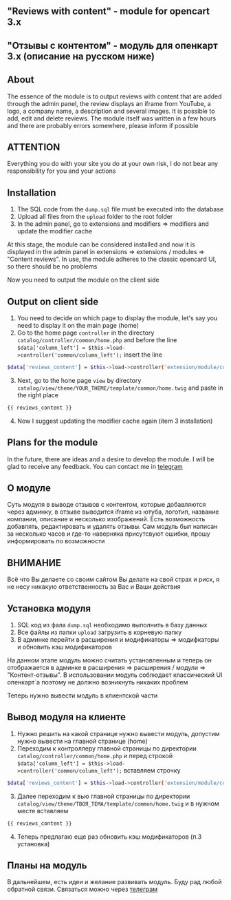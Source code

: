 ## "Reviews with content" - module for opencart 3.х

## "Отзывы с контентом" - модуль для опенкарт 3.х (описание на русском ниже)




## About
The essence of the module is to output reviews with content that are added through the admin panel, the review displays an iframe from YouTube, a logo, a company name, a description and several images. It is possible to add, edit and delete reviews.
The module itself was written in a few hours and there are probably errors somewhere, please inform if possible

## ATTENTION
Everything you do with your site you do at your own risk, I do not bear any responsibility for you and your actions

## Installation
1. The SQL code from the `dump.sql` file must be executed into the database
2. Upload all files from the `upload` folder to the root folder 
3. In the admin panel, go to extensions and modifiers => modifiers and update the modifier cache

At this stage, the module can be considered installed and now it is displayed in the admin panel in extensions => extensions / modules => "Content reviews".
In use, the module adheres to the classic opencard UI, so there should be no problems

Now you need to output the module on the client side

## Output on client side
1. You need to decide on which page to display the module, let's say you need to display it on the main page (home)
2. Go to the home page `controller` in the directory `catalog/controller/common/home.php` and before the line `$data['column_left'] = $this->load->controller('common/column_left');` insert the line

```sh
$data['reviews_content'] = $this->load->controller('extension/module/content');
```

3. Next, go to the hone page `view` by directory `catalog/view/theme/YOUR_THEME/template/common/home.twig` and paste in the right place

```sh
{{ reviews_content }}
```

4. Now I suggest updating the modifier cache again (item 3 installation)


## Plans for the module
In the future, there are ideas and a desire to develop the module. I will be glad to receive any feedback. You can contact me in [telegram](https://t.me/leptyagin)





## О модуле
Суть модуля в выводе отзывов с контентом, которые добавляются через админку, в отзыве выводится iframe из ютуба, логотип, название компании, описание и несколько изображений. Есть возможность добавлять, редактировать и удалять отзывы.
Сам модуль был написан за несколько часов и где-то наверняка присутсвуют ошибки, прошу информировать по возможности

## ВНИМАНИЕ
Всё что Вы делаете со своим сайтом Вы делате на свой страх и риск, я не несу никакую ответственность за Вас и Ваши действия

## Установка модуля
1. SQL код из фала `dump.sql` необходимо выполнить в базу данных
2. Все файлы из папки `upload` загрузить в корневую папку 
3. В админке перейти в расширения и модификаторы => модифкаторы и обновить кэш модификаторов

На данном этапе модуль можно считать установленным и теперь он отображается в админке в расширения => расширения / модули => "Контент-отзывы".
В использовании модуль соблюдает классический UI опенкарт`а поэтому не должно возникнуть никаких проблем

Теперь нужно вывести модуль в клиентской части

## Вывод модуля на клиенте
1. Нужно решить на какой странице нужно вывести модуль, допустим нужно вывести на главной странице (home)
2. Переходим к контроллеру главной страницы по директории `catalog/controller/common/home.php` и перед строкой `$data['column_left'] = $this->load->controller('common/column_left');` вставляем строчку

```sh
$data['reviews_content'] = $this->load->controller('extension/module/content');
```

3. Далее переходим к вью главной страницы по директории `catalog/view/theme/ТВОЯ_ТЕМА/template/common/home.twig` и в нужном месте вставляем

```sh
{{ reviews_content }}
```

4. Теперь предлагаю еще раз обновить кэш модификаторов (п.3 установка)


## Планы на модуль
В дальнейшем, есть идеи и желание развивать модуль. Буду рад любой обратной связи. Связаться можно через [телеграм](https://t.me/leptyagin)